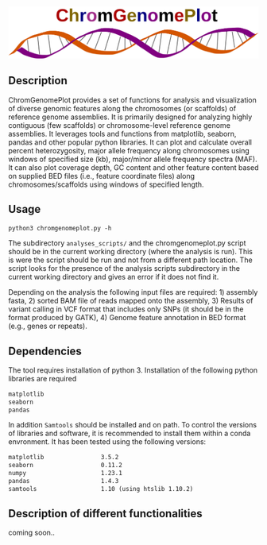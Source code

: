 
![Alt text](https://github.com/alexvasilikop/ChromGenomePlot/blob/main/chromgenomeplot.svg)

## Description
ChromGenomePlot provides a set of functions for analysis and visualization of diverse genomic features along the chromosomes (or scaffolds) of reference genome assemblies. It is primarily designed for analyzing highly contiguous (few scaffolds) or chromosome-level reference genome assemblies. It leverages 
tools and functions from matplotlib, seaborn, pandas and other popular python libraries. It can plot and calculate overall percent heterozygosity, major allele frequency along chromosomes using windows of specified size (kb), major/minor allele frequency spectra (MAF). It can also plot coverage depth, GC content and other feature content based on supplied BED files (i.e., feature coordinate files) along chromosomes/scaffolds using windows of specified length.

## Usage
```
python3 chromgenomeplot.py -h
```
The subdirectory ```analyses_scripts/``` and the chromgenomeplot.py script should be in the current working directory (where the analysis is run). This is were the script should be run and not from a different path location. The script looks for the presence of the analysis scripts subdirectory in the current working directory and gives an error if it does not find it.

Depending on the analysis the following input files are required: 1) assembly fasta, 2) sorted BAM file of reads mapped onto the assembly, 3) Results of variant calling in VCF format that includes only SNPs (it should be in the format produced by GATK), 4) Genome feature annotation in BED format (e.g., genes or repeats). 


## Dependencies
The tool requires installation of python 3. Installation of the following python libraries are required
```
matplotlib
seaborn
pandas
```

In addition ```Samtools``` should be installed and on path. To control the versions of libraries and software, it is recommended to install them within a conda envronment. It has been tested using the following versions:
```
matplotlib                3.5.2
seaborn                   0.11.2
numpy                     1.23.1
pandas                    1.4.3
samtools                  1.10 (using htslib 1.10.2)
```

## Description of different functionalities
coming soon..
